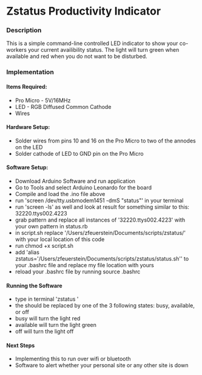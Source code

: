 # Zstatus Productivity Indicator
### Description
This is a simple command-line controlled LED indicator to show your co-workers your current availibility status.
The light will turn green when available and red when you do not want to be disturbed. 
### Implementation
#### Items Required:
* Pro Micro - 5V/16MHz
* LED - RGB Diffused Common Cathode
* Wires

#### Hardware Setup:
* Solder wires from pins 10 and 16 on the Pro Micro to two of the annodes on the LED
* Solder cathode of LED to GND pin on the Pro Micro

#### Software Setup:
* Download Arduino Software and run application
* Go to Tools and select Arduino Leonardo for the board
* Compile and load the .ino file above
* run 'screen /dev/tty.usbmodem1451 -dmS "status"' in your terminal
* run 'screen -ls' as well and look at result for something similar to this: 32220.ttys002.4223
* grab pattern and replace all instances of '32220.ttys002.4223' with your own pattern in status.rb
* in script.sh replace '/Users/zfeuerstein/Documents/scripts/zstatus/' with your local location of this code
* run chmod +x script.sh
* add 'alias zstatus='/Users/zfeuerstein/Documents/scripts/zstatus/status.sh'' to your .bashrc file and replace my file location with yours
* reload your .bashrc file by running source .bashrc

#### Running the Software
* type in terminal 'zstatus <state>'
* the <state> should be replaced by one of the 3 following states:  busy, available, or off
* busy will turn the light red
* available will turn the light green
* off will turn the light off

#### Next Steps
* Implementing this to run over wifi or bluetooth
* Software to alert whether your personal site or any other site is down
